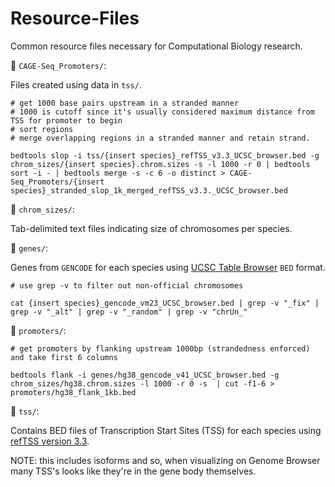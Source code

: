 # Resource-Files

Common resource files necessary for Computational Biology research. 

📂 `CAGE-Seq_Promoters/`: 

Files created using data in `tss/`. 

```
# get 1000 base pairs upstream in a stranded manner 
# 1000 is cutoff since it's usually considered maximum distance from TSS for promoter to begin
# sort regions 
# merge overlapping regions in a stranded manner and retain strand. 

bedtools slop -i tss/{insert species}_refTSS_v3.3_UCSC_browser.bed -g chrom_sizes/{insert species}.chrom.sizes -s -l 1000 -r 0 | bedtools sort -i - | bedtools merge -s -c 6 -o distinct > CAGE-Seq_Promoters/{insert species}_stranded_slop_1k_merged_refTSS_v3.3._UCSC_browser.bed
```

📂 `chrom_sizes/`: 

Tab-delimited text files indicating size of chromosomes per species.

📂 `genes/`: 

Genes from `GENCODE` for each species using [UCSC Table Browser](https://genome.ucsc.edu/cgi-bin/hgTables) `BED` format. 

```
# use grep -v to filter out non-official chromosomes

cat {insert species}_gencode_vm23_UCSC_browser.bed | grep -v "_fix" | grep -v "_alt" | grep -v "_random" | grep -v "chrUn_"
```

📂 `promoters/`:

```
# get promoters by flanking upstream 1000bp (strandedness enforced) and take first 6 columns 

bedtools flank -i genes/hg38_gencode_v41_UCSC_browser.bed -g chrom_sizes/hg38.chrom.sizes -l 1000 -r 0 -s  | cut -f1-6 > promoters/hg38_flank_1kb.bed
```

📂 `tss/`: 

Contains BED files of Transcription Start Sites (TSS) for each species using [refTSS version 3.3](http://reftss.clst.riken.jp/datafiles/3.3/). 

NOTE: this includes isoforms and so, when visualizing on Genome Browser many TSS's looks like they're in the gene body themselves. 
